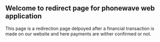 ## Welcome to redirect page for phonewave web application

This page is a redirection page delpoyed after a financial transaction is made on our website and here payments are wither confirmed or not. 




